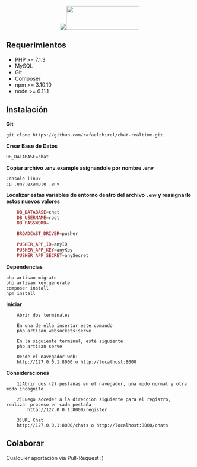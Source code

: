<p align="center"><img src="https://laravel.com/assets/img/components/logo-laravel.svg"><img src="https://vuejs.org/images/logo.png" width="197px" height="64px"></p>

## Requerimientos

- PHP >= 7.1.3
- MySQL
- Git
- Composer
- npm >= 3.10.10
- node >= 6.11.1

## Instalación

**Git**
```shell
git clone https://github.com/rafaelchirel/chat-realtime.git
```

**Crear Base de Datos**
```shell
DB_DATABASE=chat
```

**Copiar archivo .env.example asignandole por nombre .env**
```shell
Console linux
cp .env.example .env
```

**Localizar estas variables de entorno dentro del archivo `.env` y reasignarle estos nuevos valores**
```php
	DB_DATABASE=chat
	DB_USERNAME=root
	DB_PASSWORD=

	BROADCAST_DRIVER=pusher

	PUSHER_APP_ID=anyID
	PUSHER_APP_KEY=anyKey
	PUSHER_APP_SECRET=anySecret
```

**Dependencias**
```shell
php artisan migrate
php artisan key:generate
composer install
npm install
```

**iniciar**
```shell
	Abrir dos terminales

	En una de ella insertar este comando
	php artisan websockets:serve

	En la siguiente terminal, esté siguiente
	php artisan serve

	Desde el navegador web:
	http://127.0.0.1:8000 o http://localhost:8000
```

**Consideraciones**
```shell
	1)Abrir dos (2) pestañas en el navegador, una modo normal y otra modo incognito

	2)Luego acceder a la direccion siguiente para el registro, realizar proceso en cada pestaña
		http://127.0.0.1:8000/register

	3)URL Chat
	http://127.0.0.1:8000/chats o http://localhost:8000/chats
```

## Colaborar

Cualquier aportación vía Pull-Request  :)
